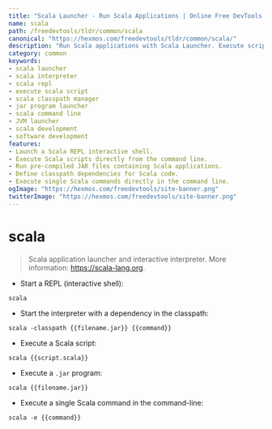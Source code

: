 ```yaml
---
title: "Scala Launcher - Run Scala Applications | Online Free DevTools by Hexmos"
name: scala
path: /freedevtools/tldr/common/scala
canonical: "https://hexmos.com/freedevtools/tldr/common/scala/"
description: "Run Scala applications with Scala Launcher. Execute scripts, manage classpath dependencies and interact with a REPL shell. Free online tool, no registration required."
category: common
keywords:
- scala launcher
- scala interpreter
- scala repl
- execute scala script
- scala classpath manager
- jar program launcher
- scala command line
- JVM launcher
- scala development
- software development
features:
- Launch a Scala REPL interactive shell.
- Execute Scala scripts directly from the command line.
- Run pre-compiled JAR files containing Scala applications.
- Define classpath dependencies for Scala code.
- Execute single Scala commands directly in the command line.
ogImage: "https://hexmos.com/freedevtools/site-banner.png"
twitterImage: "https://hexmos.com/freedevtools/site-banner.png"
---
```


# scala

> Scala application launcher and interactive interpreter.
> More information: <https://scala-lang.org>.

- Start a REPL (interactive shell):

`scala`

- Start the interpreter with a dependency in the classpath:

`scala -classpath {{filename.jar}} {{command}}`

- Execute a Scala script:

`scala {{script.scala}}`

- Execute a `.jar` program:

`scala {{filename.jar}}`

- Execute a single Scala command in the command-line:

`scala -e {{command}}`
